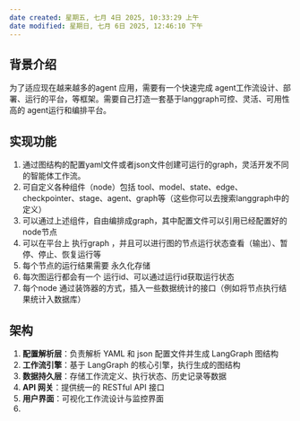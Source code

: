 ```yaml
---
date created: 星期五, 七月 4日 2025, 10:33:29 上午
date modified: 星期日, 七月 6日 2025, 12:46:10 下午
---
```

## 背景介绍
为了适应现在越来越多的agent 应用，需要有一个快速完成 agent工作流设计、部署、运行的平台，等框架。需要自己打造一套基于langgraph可控、灵活、可用性高的 agent运行和编排平台。
## 实现功能
1. 通过图结构的配置yaml文件或者json文件创建可运行的graph，灵活开发不同的智能体工作流。
2. 可自定义各种组件（node）包括 tool、model、state、edge、checkpointer、stage、agent、graph等（这些你可以去搜索langgraph中的定义）
3. 可以通过上述组件，自由编排成graph，其中配置文件可以引用已经配置好的node节点
4. 可以在平台上 执行graph ，并且可以进行图的节点运行状态查看（输出）、暂停、停止、恢复运行等
5. 每个节点的运行结果需要 永久化存储
6. 每次图运行都会有一个 运行id、可以通过运行id获取运行状态
7. 每个node 通过装饰器的方式，插入一些数据统计的接口（例如将节点执行结果统计入数据库）
## 架构
1. **配置解析层**：负责解析 YAML 和 json 配置文件并生成 LangGraph 图结构
2. **工作流引擎**：基于 LangGraph 的核心引擎，执行生成的图结构
3. **数据持久层**：存储工作流定义、执行状态、历史记录等数据
4. **API 网关**：提供统一的 RESTful API 接口
5. **用户界面**：可视化工作流设计与监控界面
6. 